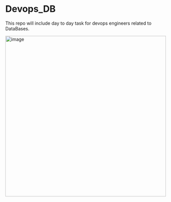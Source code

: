 # Devops_DB

 This repo will include day to day task for devops engineers related to DataBases.



<img src="https://www.dbmaestro.com/wp-content/uploads/2021/08/database-teams.png" alt="image" width="500">
